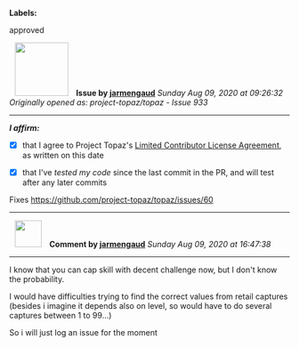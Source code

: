 **Labels:**

approved



<a href="https://github.com/jarmengaud"><img src="https://avatars3.githubusercontent.com/u/52013132?v=4" width="96" height="96" hspace="10"></img></a> **Issue by [jarmengaud](https://github.com/jarmengaud)**
_Sunday Aug 09, 2020 at 09:26:32_
_Originally opened as: project-topaz/topaz - Issue 933_

----

<!-- place 'x' mark between square [] brackets to affirm: -->
**_I affirm:_**
- [x] that I agree to Project Topaz's [Limited Contributor License Agreement](http://project-topaz.com/blob/release/CONTRIBUTOR_AGREEMENT.md), as written on this date
- [x] that I've _tested my code_ since the last commit in the PR, and will test after any later commits

Fixes https://github.com/project-topaz/topaz/issues/60





----
<a href="https://github.com/jarmengaud"><img src="https://avatars3.githubusercontent.com/u/52013132?v=4" width="48" height="48" hspace="10"></img></a> **Comment by [jarmengaud](https://github.com/jarmengaud)**
_Sunday Aug 09, 2020 at 16:47:38_

----

I know that you can cap skill with decent challenge now, but I don't know the probability.
I would have difficulties trying to find the correct values from retail captures (besides i imagine it depends also on level, so would have to do several captures between 1 to 99...)
So i will just log an issue for the moment
